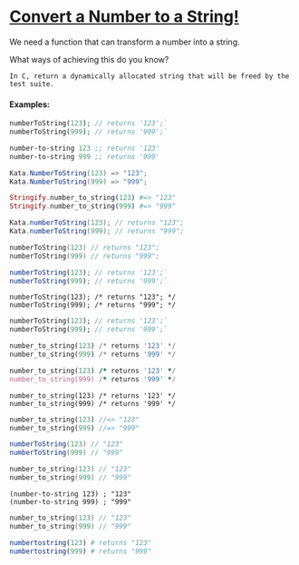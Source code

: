 # [Convert a Number to a String!](https://www.codewars.com/kata/5265326f5fda8eb1160004c8)
We need a function that can transform a number into a string.

What ways of achieving this do you know?

```if:c
In C, return a dynamically allocated string that will be freed by the test suite.
```

#### Examples:

```php
numberToString(123); // returns '123';`   
numberToString(999); // returns '999';`
```
```clojure
number-to-string 123 ;; returns '123'
number-to-string 999 ;; returns '999'
```
```csharp
Kata.NumberToString(123) => "123";
Kata.NumberToString(999) => "999";
```
```elixir
Stringify.number_to_string(123) #=> "123"
Stringify.number_to_string(999) #=> "999"
```
```java
Kata.numberToString(123); // returns "123";   
Kata.numberToString(999); // returns "999";
```
```kotlin
numberToString(123) // returns "123";   
numberToString(999) // returns "999";
```
```javascript
numberToString(123); // returns '123';`   
numberToString(999); // returns '999';`
```
```reason
numberToString(123); /* returns "123"; */
numberToString(999); /* returns "999"; */
```
```dart
numberToString(123); // returns '123';`   
numberToString(999); // returns '999';`
```
```python
number_to_string(123) /* returns '123' */
number_to_string(999) /* returns '999' */
```
```ruby
number_to_string(123) /* returns '123' */
number_to_string(999) /* returns '999' */
```
```crystal
number_to_string(123) /* returns '123' */
number_to_string(999) /* returns '999' */
```
```rust
number_to_string(123) //=> "123"
number_to_string(999) //=> "999"
```
```scala
numberToString(123) // "123"
numberToString(999) // "999"
```
```c
number_to_string(123) // "123"
number_to_string(999) // "999"
```
```racket
(number-to-string 123) ; "123"
(number-to-string 999) ; "999"
```
```cpp
number_to_string(123) // "123"
number_to_string(999) // "999"
```
```julia
numbertostring(123) # returns "123"  
numbertostring(999) # returns "999"
```
